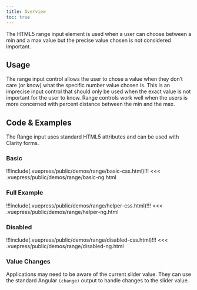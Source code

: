 ```yaml
---
title: Overview
toc: true
---
```


The HTML5 range input element is used when a user can choose between a min and a max value but the precise value chosen is not considered important.

## Usage

The range input control allows the user to chose a value when they don’t care (or know) what the specific number value chosen is. This is an imprecise input control that should only be used when the exact value is not important for the user to know. Range controls work well when the users is more concerned with percent distance between the min and the max.

## Code & Examples

The Range input uses standard HTML5 attributes and can be used with Clarity forms.

### Basic

<doc-demo>
!!!include(.vuepress/public/demos/range/basic-css.html)!!!
</doc-demo>

<doc-code>
<<< .vuepress/public/demos/range/basic-ng.html
</doc-code>

### Full Example

<doc-demo>
!!!include(.vuepress/public/demos/range/helper-css.html)!!!
</doc-demo>

<doc-code>
<<< .vuepress/public/demos/range/helper-ng.html
</doc-code>

### Disabled

<doc-demo>
!!!include(.vuepress/public/demos/range/disabled-css.html)!!!
</doc-demo>

<doc-code>
<<< .vuepress/public/demos/range/disabled-ng.html
</doc-code>

### Value Changes

Applications may need to be aware of the current slider value. They can use the standard Angular `(change)` output to handle changes to the slider value.

